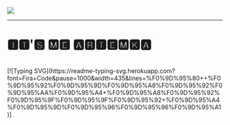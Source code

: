 <gif align="center"> 
  <img src="https://media3.giphy.com/media/ihkiOFNsjcVVTgQHLe/giphy.gif?cid=ecf05e47yrm0r02nk193ekbiaww2cqabl515isyqb9rng6bk&rid=giphy.gif&ct=g" />
</gif>

---

<h1>🅸🆃'🆂 🅼🅴 🅰🆁🆃🅴🅼🅺🅰</h1>
<br>
[![Typing SVG](https://readme-typing-svg.herokuapp.com?font=Fira+Code&pause=1000&width=435&lines=%F0%9D%95%80++%F0%9D%95%92%F0%9D%95%9D%F0%9D%95%A8%F0%9D%95%92%F0%9D%95%AA%F0%9D%95%A4+%F0%9D%95%A8%F0%9D%95%92%F0%9D%95%9F%F0%9D%95%9F%F0%9D%95%92+%F0%9D%95%A4%F0%9D%95%9D%F0%9D%95%96%F0%9D%95%96%F0%9D%95%A1)]
